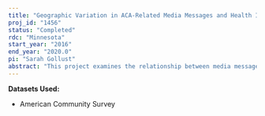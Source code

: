 ```yaml
---
title: "Geographic Variation in ACA-Related Media Messages and Health Insurance Enrollment"
proj_id: "1456"
status: "Completed"
rdc: "Minnesota"
start_year: "2016"
end_year: "2020.0"
pi: "Sarah Gollust"
abstract: "This project examines the relationship between media messages about the Affordable Care Act (ACA) and health insurance enrollment. The researchers first examine the associations between media market-level characteristics of broadcast media and the market-level socio-demographics of the populations plausibly exposed to those media in late 2013. They then examine the associations between the volume and tone of media messages about the ACA with changes in insurance enrollment from 2013 to 2014/2015. They do so by estimating individual-level models of insurance coverage on indicator variables for the post-ACA period interacted with the market-level variables and a host of state- and county-level controls. The study will contribute new understanding of an important health issue: the influence of news and advertising media on insurance enrollment during the implementation of the ACA."
---
```


**Datasets Used:**

  - American Community Survey 

